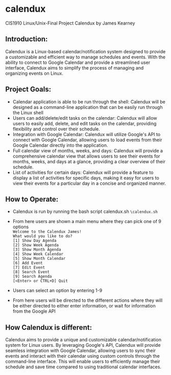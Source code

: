 # calendux
CIS1910 Linux/Unix-Final Project
Calendux by James Kearney

## Introduction:
Calendux is a Linux-based calendar/notification system designed to provide a customizable and efficient way to manage schedules and events. With the ability to connect to Google Calendar and provide a streamlined user interface, Calendux aims to simplify the process of managing and organizing events on Linux.

## Project Goals:
- Calendar application is able to be run through the shell: Calendux will be designed as a command-line application that can be easily run through the Linux shell
- Users can add/delete/edit tasks on the calendar: Calendux will allow users to easily add, delete, and edit tasks on the calendar, providing flexibility and control over their schedule.
- Integration with Google Calendar: Calendux will utilize Google's API to connect with Google Calendar, allowing users to load events from their Google Calendar directly into the application.
- Full calendar view of months, weeks, and days: Calendux will provide a comprehensive calendar view that allows users to see their events for months, weeks, and days at a glance, providing a clear overview of their schedule.
- List of activities for certain days: Calendux will provide a feature to display a list of activities for specific days, making it easy for users to view their events for a particular day in a concise and organized manner.

## How to Operate:
- Calendux is run by running the bash script calendux.sh
`\calendux.sh`
- From here users are shown a main menu where they can pick one of 9 options<br/> 
`Welcome to the Calendux James!`<br/> 
`What would you like to do?`<br/> 
`[1] Show Day Agenda`<br/> 
`[2] Show Week Agenda`<br/> 
`[3] Show Month Agenda`<br/> 
`[4] Show Week Calendar`<br/> 
`[5] Show Month Calendar`<br/> 
`[6] Add Event`<br/> 
`[7] Edit Event`<br/> 
`[8] Search Event`<br/> 
`[9] Search Agenda`<br/> 
`[<Enter> or CTRL+D] Quit`<br/> 

- Users can select an option by entering 1-9
- From here users will be directed to the different actions where they will be either directed to either enter information, or wait for information 
from the Google API

## How Calendux is different:
Calendux aims to provide a unique and customizable calendar/notification system for Linux users. By leveraging Google's API, Calendux will provide seamless integration with Google Calendar, allowing users to sync their events and interact with their calendar using custom controls through the command-line interface. This will enable users to efficiently manage their schedule and save time compared to using traditional calendar interfaces.
